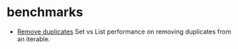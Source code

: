 # benchmarks

* [Remove duplicates](set_vs_list/README.md) Set vs List performance on removing duplicates from an iterable.
